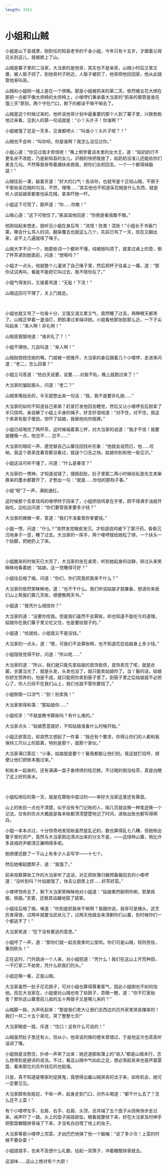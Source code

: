 ```yaml
---
length: 3351
---
```


# 小姐和山贼

小姐是山下县城里，刚到任的知县老爷的千金小姐，今年只有十五岁，才跟着父母兄长到这儿，就被掳上了山。

山贼是寨子里的二当家，大当家的是他哥，其实也不是亲哥，山贼小时后又笨又傻，被人贩子拐了，到他哥村子附近，人贩子被抓了，他哥把他捡回家，他从此就管他哥叫哥。

山贼和小姐刚一碰上是在一个傍晚。那是小姐被抓来的第二天，依然被五花大绑在那把一点都不像太师椅的太师椅上，小喽啰们秉承着大当家的“抓来的甭管是谁先饿三天”原则，两个守在门口，剩下的都该干嘛干嘛去了。

山贼是这个时候过来的，他听说他哥计划中最重要的那个人到了寨子里，兴致勃勃地过来看，见到人的第一句话就是：“小丫头片子！你谁啊？”

小姐被饿了足足一天多，见谁都喷火：“叫谁小丫头片子呢？！”

山贼也不会哄：“叫你呗。你是谁啊？我怎么没见过你。”

小姐心道：“你见过我才奇怪呢！”嘴上倒学着话本里的女大王，道：“姑奶奶行不更名坐不改姓，乃是新知县的女儿，识相的快把我放了，姑奶奶没准儿还能给你们美言几句。不然等我哥带着捕快来救我，把你们全抓回去，一个一个都得掉脑袋！”

山贼往前一凑，龇着牙道：“好大的口气！告诉你，也就爷是个正经山贼，不屑于干那些采花贼的勾当，不然，嘿嘿……”其实他也不知道采花贼是什么东西，就是听人说姑娘家都害怕采花贼，拿来吓她一吓。

小姐这下可慌了，颤声道：“你……你敢！”

山贼心道：“这下可唬住了。”美滋滋地回道：“你倒是看我敢不敢。”

他刚站起来想走，就听见小姐在身后骂：“流氓！败类！混账！”小姐长于书香门第，哪会什么骂人的词，翻来覆去也就这么几个，先前已骂了一天，现在又翻出来，说不上几遍就哑了嗓子。

山贼大字不识一个，她那些词一个都听不懂，纯被她叫烦了，就拿过桌上的壶，倒了杯茶递到她面前，问道：“想喝吗？”

小姐才一点头，他就整个儿灌进了自己嗓子里，然后把杯子往桌上一撂，道：“那你试试再叫，看能不能把它叫过去，我不陪你玩了。”

小姐气得发抖，又接着骂道：“无耻！下流！”

山贼这回可不理了，关上门就走。

<br>

小姐也就又骂了一炷香十分，又饿又渴又累又气，竟然睡了过去，再睁眼天都黑了。山贼正举着一盏油灯，把脸凑过来端详她。小姐看他那张脸那么近，一下子尖叫起来：“来人啊！非礼啊！”

山贼恶狠狠地道：“谁非礼了？！”

小姐不理他，兀自叫道：“来人啊！”

山贼刚想捂住她的嘴，门就被一把推开，大当家的身后跟着几个小喽啰，走进来问道：“老二，怎么回事？”

小姐立马答道：“他白天说要，说要……对我不轨，晚上就跑过来了！”

大当家的皱起眉头，问道：“老二？”

山贼笨嘴拙舌的，半天就憋出来一句话：“我，我不是要非礼她……”

大当家的如何不知道自己弟弟？赶紧打发他回去睡觉，然后又让小喽啰去后厨拿了半只烧鸡，亲自解了小姐上半身的绳子，好言好语地道：“对不住，对不住，我这个弟弟有股子傻劲，惊吓了姑娘，我替他向你赔罪。”

小姐已经喝完了两杯茶，这时候端着第三杯，对大当家的说道：“我才不信！我要是醒晚一点，他岂不……岂不……”

大当家的暗叹一声，感觉替自己山寨往回找补形象：“他就会说而已，他……哎呦，我这个弟弟连春宫都没看过，就逞个口舌之快。姑娘你别和他一般见识。”

小姐这话可听不懂了，问道：“什么是春宫？”

大当家的一愣神，才知道说错了，搜肠刮肚，肚子里那二两小时候给私塾先生卖柴换来的墨水都要开了，才憋出一句：“就是……你怕的那档子事。”

小姐“呀”了一声，满脸通红。

这时候那个去拿烧鸡的喽啰终于回来了，小姐把烧鸡拿在手里，顾不得满手油就开始吃，边吃边问道：“你们要管我爹要多少钱？”

大当家的微微一笑，答道：“我们不准备管你爹要钱。”

小姐一愣，问道：“什么？”突然发觉眼皮发沉，才知道烧鸡被下了蒙汗药，昏昏沉沉地身子一歪，睡了过去。大当家的一挥手，两个喽啰就给她松了绑，一个扶头一个抬脚，把她扔上了床。

<br>

小姐醒来的时候天已大亮了，大当家的坐在桌旁，听到她起身的动静，转过头来笑眯眯地看着她：“姑娘，这一觉睡得可好？”

小姐往后缩了缩，问道：“你们，你们究竟抓我来干什么？”

大当家的依然笑眯眯地，道：“也不干什么。我们听说姑娘才貌兼备，想请你来我们山上帮我们算几天账，顺便教两天书。”

小姐道：“我凭什么相信你？”

大当家的道：“没要你信我。但是我们虽然不会算账，却也知道不能吃亏的道理。姑娘你在我们寨子里又吃又住，也是要给银子的。”

小姐道：“给就给，小姐我又不是没钱。”

大当家的一点头，道：“嗯，可我们不会算账啊，也不知道花在姑娘身上多少钱。”

小姐隐隐觉得不妙，问道：“所以呢……”

大当家的道：“所以，我们就只能先拿姑娘的首饰抵债，首饰卖完了呢，就是衣裳，衣裳当光了，就是头发，头发也没了，就只能卖姑娘你了。当丫鬟的话，姑娘你娇生惯养的，怕是不成，就只能把你卖到窑子里了。到窑子里之后姑娘就不必担心了，你人已经不在我们山上，我们也就不管你要钱了。”

小姐倒吸一口凉气：“别！别卖我！”

大当家笑得和蔼：“那姑娘你……”

小姐咬牙：“不就是教书算账吗？有什么难的。”

大当家点头：“姑娘愿意就好，不知姑娘准备什么时候开始。”

小姐正欲答应，却突然又想起了一件事：“我还有个要求，你得让你们的人都和我保持三尺以上的距离，特别是那个，就那个家伙。”

大当家满口答应：“小事，姑娘就是要个丫鬟我都能让他们扮。我这就打招呼，顺便让他们把账本搬过来。”

和账本一起来的，还有满满一盘子香喷喷的桂花糕，不过喝的倒没给茶，真是白瞎了这上好的泉水。

<br>

小姐松绑后的第一天，就是在算账中度过的——幸好大当家这里还有算盘。

山上的账目一点也不清楚，似乎没有专门记账的人，隔几页就会换一种笔迹换一个记法，仅有的优点大概就是每本帐都清清楚楚地记了时间，进账出账也都写得明白。

小姐一本本点过，十分惊奇地发现帐虽然是乱记的，数也算得乱七八糟，但她核出寨子里的资产，竟然与大当家那边清点出来的分文不差。——这绿林山寨，倒比许多县城府尹都清正廉明得多呢。

她顺便还数了一下山上有多少人会写字——十七个。

然后她嘟起腮帮子，道：“我饿了。”

前来视察算账工作的大当家听了这话，对正把账簿归箱预备搬回去的小喽啰道：“没听到吗？叶姑娘饿了，快去让厨房上好……好茶好菜。”

小喽啰领命去了，剩下大当家笑眯眯地对小姐道：“姑娘果然聪明伶俐，郭某佩服，佩服。”言罢，还极其谄媚地鼓了鼓掌。

小姐往后缩了缩，嗔道：“你到底抓我来干嘛啊？我跟你说，我哥可是捕头，武艺厉害得很，过两年就要当武状元了，过两天他就会来清剿你们山寨，到时候你们一个都逃不了！”

大当家笑道：“在下没有要逃的意思。”

小姐哼了一声，道：“那你们就一起去我爹的公堂呗。你们可是山贼，轻则苦役，重则砍头！”

正在这时，门外跳进一个人来，对小姐怒道：“凭什么！我们在这山上开荒种田，一不打家二不劫舍，凭什么砍我们的头。”

小姐定睛一看，正是山贼。

大当家虽然一肚子花花肠子，可对小姐也算得尊重客气，因此小姐倒也不如何怕他。现在大当家在，小姐便对山贼也有了些胆子，杏眼一瞪，道：“你不打家劫舍？那你这山寨里前儿收的五十两银子又是哪儿来的？”

山贼脚一跺，大声吼起来：“那是我们老大让我们去西边刘员外家里哭丧赚来的！我们一共二十五个弟兄，哭了整整七天!”

大当家眼皮一跳，斥道：“住口！这有什么可说的！”

山贼虽然肚子里还有火，但从小，他哥说的做的便未曾错过，于是他这次也乖乖听话闭了嘴。

小姐倒是没憋住，扑哧一声笑了出来：她还道那账簿上的“收入”都是山贼本行，怎么想得到是避讳的说法。不过，看这山贼中气如此之足，想必哭起丧来也是声震雷霆，看来那位刘员外钱花的也挺值。

只是，真不知道是哪家的促狭鬼，竟想得出雇山贼哭丧的法子来，如有机会，她可一定要见见。

大当家颇有些尴尬，干咳一声，起身走到门口，对外头喝道：“都干什么去了？怎么还不上菜！”

有个小喽啰左手、左肩、右手、右肩、头顶，总共端了五个盘子从拐角快步走过来，闻声吓了一跳，头上的盘子摇摇欲坠，眼看就要倾下来，好在大当家及时伸手把那盘糖醋排骨端了下来，才没有白白喂了地上的虫子。

大当家等那小喽啰上完菜，才凶巴巴地弹了他一个脑嘣：“说了多少次！上菜的时候不要杂耍！”

小姐搓搓手，也来不及想什么礼数，拈起一双筷子，冲着糖醋排骨就去。

这滋味……这山上绝对有个大厨！

